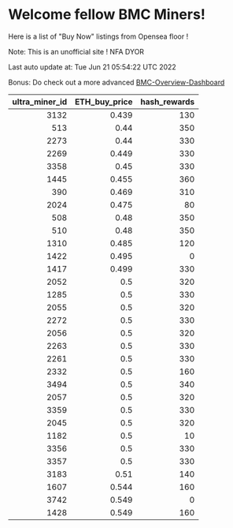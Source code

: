# Welcome fellow BMC Miners!
Here is a list of "Buy Now" listings from Opensea floor !

Note: This is an unofficial site ! NFA DYOR

Last auto update at: Tue Jun 21 05:54:22 UTC 2022

Bonus: Do check out a more advanced [BMC-Overview-Dashboard](https://dune.com/defifunk/BMC-Overview-Dashboard)


|   ultra_miner_id |   ETH_buy_price |   hash_rewards |
|-----------------:|----------------:|---------------:|
|             3132 |           0.439 |            130 |
|              513 |           0.44  |            350 |
|             2273 |           0.44  |            330 |
|             2269 |           0.449 |            330 |
|             3358 |           0.45  |            330 |
|             1445 |           0.455 |            360 |
|              390 |           0.469 |            310 |
|             2024 |           0.475 |             80 |
|              508 |           0.48  |            350 |
|              510 |           0.48  |            350 |
|             1310 |           0.485 |            120 |
|             1422 |           0.495 |              0 |
|             1417 |           0.499 |            330 |
|             2052 |           0.5   |            320 |
|             1285 |           0.5   |            330 |
|             2055 |           0.5   |            320 |
|             2272 |           0.5   |            330 |
|             2056 |           0.5   |            320 |
|             2263 |           0.5   |            330 |
|             2261 |           0.5   |            330 |
|             2332 |           0.5   |            160 |
|             3494 |           0.5   |            340 |
|             2057 |           0.5   |            320 |
|             3359 |           0.5   |            330 |
|             2045 |           0.5   |            320 |
|             1182 |           0.5   |             10 |
|             3356 |           0.5   |            330 |
|             3357 |           0.5   |            330 |
|             3183 |           0.51  |            140 |
|             1607 |           0.544 |            160 |
|             3742 |           0.549 |              0 |
|             1428 |           0.549 |            160 |